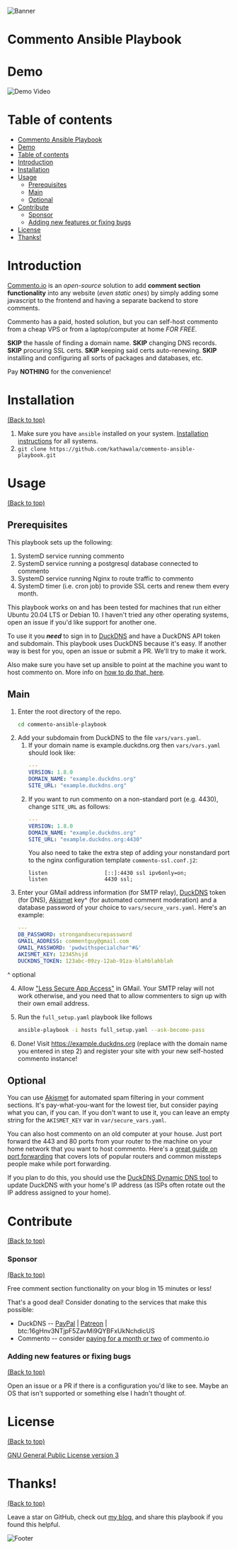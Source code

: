 <!-- Add banner here -->
![Banner](https://i.imgur.com/bnEShwI.png)

# Commento Ansible Playbook

<!-- Add buttons here -->

<!-- ![GitHub release (latest by date including pre-releases)](https://img.shields.io/github/v/release/navendu-pottekkat/awesome-readme?include_prereleases)
: This badge shows the version of the current release.

![GitHub last commit](https://img.shields.io/github/last-commit/navendu-pottekkat/awesome-readme)
: I think it is self-explanatory. This gives people an idea about how the project is being maintained.

![GitHub All Releases](https://img.shields.io/github/downloads/navendu-pottekkat/awesome-readme/total): If you are not like me and your project gets a lot of downloads(*I envy you*) then you should have a badge that shows the number of downloads! This lets others know how **Awesome** your project is and is worth contributing to.

![GitHub](https://img.shields.io/github/license/navendu-pottekkat/awesome-readme)
: This shows what kind of open-source license your project uses. This is good idea as it lets people know how they can use your project for themselves. --->

# Demo

<!-- Add a demo for your project -->

![Demo Video](https://www.farhansayshi.com/media/demo.gif)

# Table of contents

- [Commento Ansible Playbook](#commento-ansible-playbook)
- [Demo](#demo)
- [Table of contents](#table-of-contents)
- [Introduction](#introduction)
- [Installation](#installation)
- [Usage](#usage)
  - [Prerequisites](#prerequisites)
  - [Main](#main)
  - [Optional](#optional)
- [Contribute](#contribute)
    - [Sponsor](#sponsor)
    - [Adding new features or fixing bugs](#adding-new-features-or-fixing-bugs)
- [License](#license)
- [Thanks!](#thanks)

# Introduction

[Commento.io](https://commento.io) is an _open-source_ solution to add **comment section functionality** into any website (_even static ones_) by simply adding some javascript to the frontend and having a separate backend to store comments.

Commento has a paid, hosted solution, but you can self-host commento from a cheap VPS or from a laptop/computer at home _FOR FREE_.

**SKIP** the hassle of finding a domain name.
**SKIP** changing DNS records.
**SKIP** procuring SSL certs.
**SKIP** keeping said certs auto-renewing.
**SKIP** installing and configuring all sorts of packages and databases, etc.

Pay **NOTHING** for the convenience!

# Installation
[(Back to top)](#table-of-contents)

<!--
The first one should be how to install(how to generally use your project or set-up for editing in their machine).

This should give the users a concrete idea with instructions on how they can use your project repo with all the steps.

Following this steps, **they should be able to run this in their device.**

A method I use is after completing the README, I go through the instructions from scratch and check if it is working. -->

<!-- Here is a sample instruction:

To use this project, first clone the repo on your device using the command below:

```git init```

```git clone https://github.com/navendu-pottekkat/nsfw-filter.git``` -->

1. Make sure you have `ansible` installed on your system. [Installation instructions](https://docs.ansible.com/ansible/latest/installation_guide/intro_installation.html) for all systems.
2. `git clone https://github.com/kathawala/commento-ansible-playbook.git`

# Usage
[(Back to top)](#table-of-contents)

## Prerequisites

This playbook sets up the following:

1. SystemD service running commento
2. SystemD service running a postgresql database connected to commento
3. SystemD service running Nginx to route traffic to commento
4. SystemD timer (i.e. cron job) to provide SSL certs and renew them every month.

This playbook works on and has been tested for machines that run either Ubuntu 20.04 LTS or Debian 10.
I haven't tried any other operating systems, open an issue if you'd like support for another one.

To use it you **_need_** to sign in to [DuckDNS](https://www.duckdns.org/) and have a DuckDNS API token and subdomain.
This playbook uses DuckDNS because it's easy.
If another way is best for you, open an issue or submit a PR. We'll try to make it work.

Also make sure you have set up ansible to point at the machine you want to host commento on. More info on [how to do that, here](https://docs.ansible.com/ansible/latest/user_guide/intro_inventory.html). 

## Main

1. Enter the root directory of the repo.
   ```bash
   cd commento-ansible-playbook
   ```
2. Add your subdomain from DuckDNS to the file `vars/vars.yaml`.
   1. If your domain name is example.duckdns.org then `vars/vars.yaml` should look like:
      ```yaml
      ---
      VERSION: 1.8.0
      DOMAIN_NAME: "example.duckdns.org"
      SITE_URL: "example.duckdns.org"
      ```
   2. If you want to run commento on a non-standard port (e.g. 4430), change `SITE_URL` as follows:
      ```yaml
      ---
      VERSION: 1.8.0
      DOMAIN_NAME: "example.duckdns.org"
      SITE_URL: "example.duckdns.org:4430"
      ```
      You also need to take the extra step of adding your nonstandard port to the nginx configuration template `commento-ssl.conf.j2`:
      ```
      listen                  [::]:4430 ssl ipv6only=on;
      listen                  4430 ssl;
      ```
3. Enter your GMail address information (for SMTP relay), [DuckDNS](https://www.duckdns.org/) token (for DNS), [Akismet](https://akismet.com/) key^ (for automated comment moderation) and a database password of your choice to `vars/secure_vars.yaml`. Here's an example:
   ```yaml
   ---
   DB_PASSWORD: strongandsecurepassword
   GMAIL_ADDRESS: commentguy@gmail.com
   GMAIL_PASSWORD: 'pwdwithspecialchar"#&'
   AKISMET_KEY: 12345hsjd
   DUCKDNS_TOKEN: 123abc-09zy-12ab-91za-blahblahblah
   ```
^ optional

4. Allow ["Less Secure App Access"](https://myaccount.google.com/lesssecureapps) in GMail. Your SMTP relay will not work otherwise, and you need that to allow commenters to sign up with their own email address.

5. Run the `full_setup.yaml` playbook like follows
   ```bash
   ansible-playbook -i hosts full_setup.yaml --ask-become-pass
   ```
6. Done! Visit https://example.duckdns.org (replace with the domain name you entered in step 2) and register your site with your new self-hosted commento instance!

## Optional

You can use [Akismet](https://akismet.com/) for automated spam filtering in your comment sections.
It's pay-what-you-want for the lowest tier, but consider paying what you can, if you can.
If you don't want to use it, you can leave an empty string for the `AKISMET_KEY` var in `var/secure_vars.yaml`.

You can also host commento on an old computer at your house.
Just port forward the 443 and 80 ports from your router to the machine on your home network that you want to host commento.
Here's a [great guide on port forwarding](https://openmyip.com/) that covers lots of popular routers and common missteps people make while port forwarding.

If you plan to do this, you should use the [DuckDNS Dynamic DNS tool](https://www.duckdns.org/install.jsp) to update DuckDNS with your home's IP address (as ISPs often rotate out the IP address assigned to your home).

# Contribute
[(Back to top)](#table-of-contents)

### Sponsor
[(Back to top)](#table-of-contents)

Free comment section functionality on your blog in 15 minutes or less!

That's a good deal! Consider donating to the services that make this possible:

* DuckDNS -- [PayPal](https://www.paypal.com/donate/?token=H64IP14XRMgT37GwnVZGdyf2M1cXcJQZyQq76ujn0zLAJFIBHvRWownwLStmImk0RKQhem&country.x=GB&locale.x=GB) | [Patreon](https://www.patreon.com/user?u=3209735) | btc:16gHnv3NTjpF5ZavMi9QYBFxUkNchdicUS
* Commento -- consider [paying for a month or two](https://commento.io/pricing) of commento.io

### Adding new features or fixing bugs
[(Back to top)](#table-of-contents)

Open an issue or a PR if there is a configuration you'd like to see. Maybe an OS that isn't supported or something else I hadn't thought of.

# License
[(Back to top)](#table-of-contents)

[GNU General Public License version 3](https://opensource.org/licenses/GPL-3.0)

# Thanks!
[(Back to top)](#table-of-contents)

Leave a star on GitHub, check out [my blog](https://www.farhansayshi.com), and share this playbook if you found this helpful.

<!-- Add the footer here -->

![Footer](https://i.imgur.com/tj5eABk.png)

